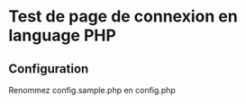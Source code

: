 # Test de page de connexion en language PHP  

## Configuration  

Renommez config.sample.php en config.php  